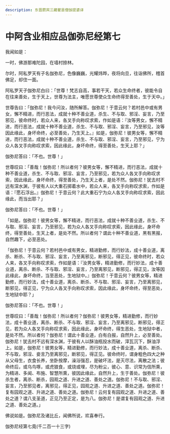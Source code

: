 ```yaml
---
description: 东晋罽宾三藏瞿昙僧伽提婆译
---
```


# 中阿含业相应品伽弥尼经第七

我闻如是：

一时，佛游那难陀园，在墙村捺林。

尔时，阿私罗天有子名伽弥尼，色像巍巍，光耀炜晔，夜将向旦，往诣佛所，稽首佛足，却住一面。

阿私罗天子伽弥尼白曰：「世尊！梵志自高，事若干天，若众生命终者，彼能令自在往来善处，生于天上，世尊为法主，唯愿世尊使众生命终得至善处，生于天中。」

世尊告曰：「伽弥尼！我今问汝，随所解答。伽弥尼！于意云何？若村邑中或有男女，懈不精进，而行恶法，成就十种不善业道，杀生、不与取、邪淫、妄言，乃至邪见，彼命终时，若众人来，各叉手向称叹求索，作如是语：『汝等男女，懈不精进，而行恶法，成就十种不善业道，杀生、不与取、邪淫、妄言，乃至邪见，汝等因此缘此，身坏命终，必至善处，乃生天上。』如是，伽弥尼！彼男女等，懈不精进，而行恶法，成就十种不善业道，杀生、不与取、邪淫、妄言，乃至邪见，宁为众人各叉手向称叹求索，因此缘此，身坏命终，得至善处，生天上耶？」

伽弥尼答曰：「不也。世尊！」

世尊叹曰：「善哉！伽弥尼！所以者何？彼男女等，懈不精进，而行恶法，成就十种不善业道，杀生、不与取、邪淫、妄言，乃至邪见，若为众人各叉手向称叹求索，因此缘此，身坏命终，得至善处，乃生天上者，是处不然。伽弥尼！犹去村不远有深水渊，于彼有人以大重石掷着水中，若众人来，各叉手向称叹求索，作如是语：『愿石浮出。』伽弥尼！于意云何？此大重石宁为众人各叉手向称叹求索，因此缘此，而当出耶？」

伽弥尼答曰：「不也。世尊！」

「如是。伽弥尼！彼男女等，懈不精进，而行恶法，成就十种不善业道，杀生、不与取、邪淫、妄言，乃至邪见，若为众人各叉手向称叹求索，因此缘此，身坏命终，得至善处，生天上者，是处不然。所以者何？谓此十种不善业道，黑有黑报，自然趣下，必至恶处。

「伽弥尼！于意云何？若村邑中或有男女，精进勤修，而行妙法，成十善业道，离杀、断杀、不与取、邪淫、妄言，乃至离邪见，断邪见，得正见，彼命终时，若众人来，各叉手向称叹求索，作如是语：『汝男女等，精进勤修，而行妙法，成十善业道，离杀、断杀、不与取、邪淫、妄言，乃至离邪见，断邪见，得正见，汝等因此缘此，身坏命终，当至恶处，生地狱中。』伽弥尼！于意云何？彼男女等，精进勤修，而行妙法，成十善业道，离杀、断杀、不与取、邪淫、妄言，乃至离邪见，断邪见，得正见，宁为众人各叉手向称叹求索，因此缘此，身坏命终，得至恶处，生地狱中耶？」

伽弥尼答曰：「不也。世尊！」

世尊叹曰：「善哉！伽弥尼！所以者何？伽弥尼！彼男女等，精进勤修，而行妙法，成十善业道，离杀、断杀、不与取、邪淫、妄言，乃至离邪见，断邪见，得正见，若为众人各叉手向称叹求索，因此缘此，身坏命终，得生恶处，生地狱中者，是处不然。所以者何？伽弥尼！谓此十善业道，白有白报，自然升上，必至善处。伽弥尼！犹去村不远有深水渊，于彼有人以酥油瓶投水而破，滓瓦沉下，酥油浮上。如是，伽弥尼！彼男女等，精进勤修，而行妙法，成十善业道，离杀、断杀、不与取，邪淫、妾言乃至离邪见，断邪见，得正见。彼命终时，谓身粗色四大之种从父母生，衣食长养，坐卧按摩，澡浴强忍，是破坏法，是灭尽法，离散之法；彼命终后，或乌鸟啄，或虎狼食，或烧或埋，尽为粉尘，彼心、意、识常为信所熏，为精进、多闻、布施、智慧所熏，彼因此缘此，自然升上，生于善处。伽弥尼！彼杀生者，离杀、断杀，园观之道、升进之道、善处之道。伽弥尼！不与取、邪淫、妄言，乃至邪见者，离邪见，得正见，园观之道、升进之道、善处之道。伽弥尼！复有园观之道、升进之道、善处之道。伽弥尼！云何复有园观之道、升进之道、善处之道？谓八支圣道，正见乃至正定，是为八。伽弥尼！是谓复有园观之道、升进之道、善处之道。」

佛说如是。伽弥尼及诸比丘，闻佛所说，欢喜奉行。

伽弥尼经第七竟(千二百一十三字)
